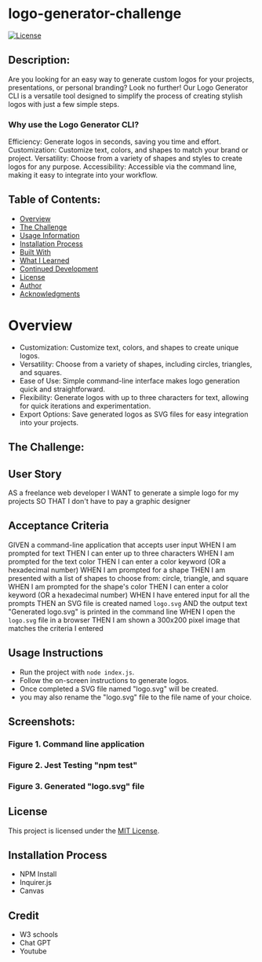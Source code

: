 # logo-generator-challenge

[![License](https://img.shields.io/badge/License-MIT-blue.svg)](https://opensource.org/licenses/MIT)

## Description:
Are you looking for an easy way to generate custom logos for your projects, presentations, or personal branding? Look no further! Our Logo Generator CLI is a versatile tool designed to simplify the process of creating stylish logos with just a few simple steps.
### Why use the Logo Generator CLI?
Efficiency: Generate logos in seconds, saving you time and effort.
Customization: Customize text, colors, and shapes to match your brand or project.
Versatility: Choose from a variety of shapes and styles to create logos for any purpose.
Accessibility: Accessible via the command line, making it easy to integrate into your workflow.

## Table of Contents:
- [Overview](#Overview)
- [The Challenge](#The-Challenge)
- [Usage Information](#Usage-Information)
- [Installation Process](#Installation-Process)
- [Built With](#Built-With)
- [What I Learned](#What-I-Learned)
- [Continued Development](#Continued-Development)
- [License](#License)
- [Author](#Author)
- [Acknowledgments](#Acknowledgments)

# Overview
- Customization: Customize text, colors, and shapes to create unique logos.
- Versatility: Choose from a variety of shapes, including circles, triangles, and squares.
- Ease of Use: Simple command-line interface makes logo generation quick and straightforward.
- Flexibility: Generate logos with up to three characters for text, allowing for quick iterations and experimentation.
- Export Options: Save generated logos as SVG files for easy integration into your projects.

## The Challenge:

## User Story
AS a freelance web developer
I WANT to generate a simple logo for my projects
SO THAT I don't have to pay a graphic designer

## Acceptance Criteria
GIVEN a command-line application that accepts user input
WHEN I am prompted for text
THEN I can enter up to three characters
WHEN I am prompted for the text color
THEN I can enter a color keyword (OR a hexadecimal number)
WHEN I am prompted for a shape
THEN I am presented with a list of shapes to choose from: circle, triangle, and square
WHEN I am prompted for the shape's color
THEN I can enter a color keyword (OR a hexadecimal number)
WHEN I have entered input for all the prompts
THEN an SVG file is created named `logo.svg`
AND the output text "Generated logo.svg" is printed in the command line
WHEN I open the `logo.svg` file in a browser
THEN I am shown a 300x200 pixel image that matches the criteria I entered


## Usage Instructions
- Run the project with `node index.js`.
- Follow the on-screen instructions to generate logos.
- Once completed a SVG file named "logo.svg" will be created.
- you may also rename the "logo.svg" file to the file name of your choice.

## Screenshots:

### Figure 1. Command line application

### Figure 2. Jest Testing "npm test"

### Figure 3. Generated "logo.svg" file

## License

This project is licensed under the [MIT License](LICENSE).


## Installation Process
- NPM Install
- Inquirer.js
- Canvas

## Credit
- W3 schools
- Chat GPT
- Youtube